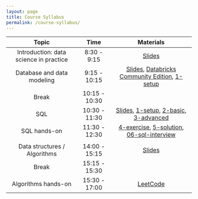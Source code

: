 ```yaml
---
layout: page
title: Course Syllabus
permalink: /course-syllabus/
---
```


| Topic | Time | Materials |
| :---: | :---: | :---: |
| Introduction: data science in practice | 8:30 - 9:15 | [Slides](https://docs.google.com/presentation/d/1B9fZc1rSl6vSwgyniQPvZDfw9aeaVbFTVonSXHHzbgg/edit#slide=id.g2577fea9a73_0_85) |
| Database and data modeling | 9:15 - 10:15 | [Slides](https://docs.google.com/presentation/d/1B9fZc1rSl6vSwgyniQPvZDfw9aeaVbFTVonSXHHzbgg/edit#slide=id.g257156a9290_0_6), [Databricks Community Edition](https://databricks.com/try-databricks),  [1-setup](https://databricks-prod-cloudfront.cloud.databricks.com/public/4027ec902e239c93eaaa8714f173bcfc/7746101029017440/3079573218455393/3979968257677676/latest.html)|
| Break | 10:15 - 10:30  |  |
| SQL  | 10:30 - 11:30 | [Slides](https://docs.google.com/presentation/d/1B9fZc1rSl6vSwgyniQPvZDfw9aeaVbFTVonSXHHzbgg/edit#slide=id.g257156a9290_0_116),  [1-setup](https://databricks-prod-cloudfront.cloud.databricks.com/public/4027ec902e239c93eaaa8714f173bcfc/7746101029017440/3079573218455393/3979968257677676/latest.html), [2-basic](https://databricks-prod-cloudfront.cloud.databricks.com/public/4027ec902e239c93eaaa8714f173bcfc/7746101029017440/3674544125551616/3979968257677676/latest.html), [3-advanced](https://databricks-prod-cloudfront.cloud.databricks.com/public/4027ec902e239c93eaaa8714f173bcfc/7746101029017440/1299000409499385/3979968257677676/latest.html)   |
| SQL hands-on | 11:30 - 12:30 |[4-exercise](https://databricks-prod-cloudfront.cloud.databricks.com/public/4027ec902e239c93eaaa8714f173bcfc/7746101029017440/1299000409499383/3979968257677676/latest.html), [5-solution](https://community.cloud.databricks.com/?o=7746101029017440#notebook/82961192847524/command/82961192847525), [06-sql-interview](https://databricks-prod-cloudfront.cloud.databricks.com/public/4027ec902e239c93eaaa8714f173bcfc/7746101029017440/472452657489409/3979968257677676/latest.html) |
|  |  |  |
| Data structures / Algorithms | 14:00 - 15:15 | [Slides](https://docs.google.com/presentation/d/1B9fZc1rSl6vSwgyniQPvZDfw9aeaVbFTVonSXHHzbgg/edit#slide=id.g2512cb0830a_4_162) |
| Break | 15:15 - 15:30 | |
| Algorithms hands-on | 15:30 - 17:00 | [LeetCode](https://leetcode.com/) |
